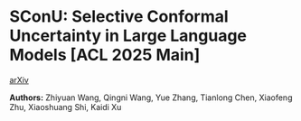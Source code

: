 # SConU: Selective Conformal Uncertainty in Large Language Models [ACL 2025 Main]
[arXiv](https://arxiv.org/abs/2504.14154)

**Authors:** Zhiyuan Wang, Qingni Wang, Yue Zhang, Tianlong Chen, Xiaofeng Zhu, Xiaoshuang Shi, Kaidi Xu
